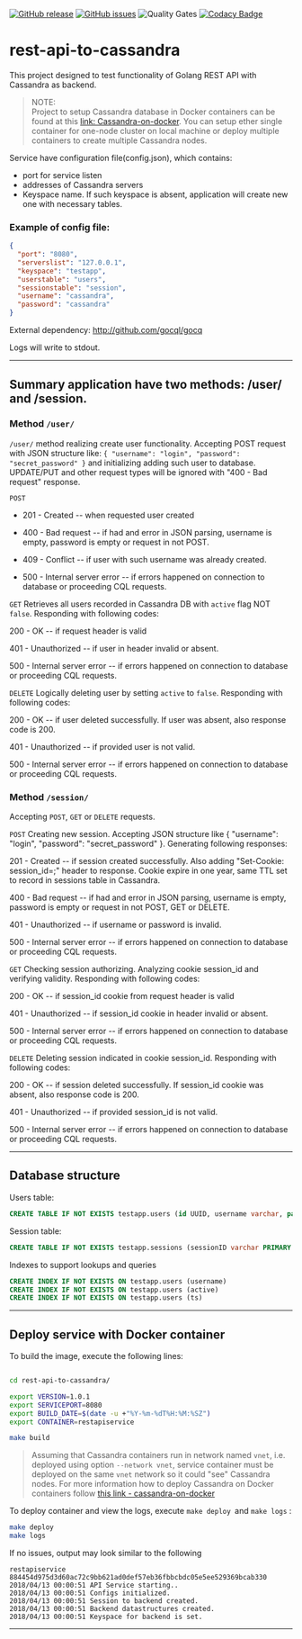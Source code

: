 [![GitHub release](https://img.shields.io/github/release/OlegGorj/go-templates-collection.svg)](https://github.com/OlegGorj/go-templates-collection/releases)
[![GitHub issues](https://img.shields.io/github/issues/OlegGorj/go-templates-collection.svg)](https://github.com/OlegGorj/go-templates-collection/issues)
![Quality Gates](https://sonarcloud.io/api/project_badges/measure?project=cassandra-client&metric=alert_status)
[![Codacy Badge](https://api.codacy.com/project/badge/Grade/1818748c6ba745ce97bb43ab6dbbfd2c)](https://www.codacy.com/app/oleggorj/go-templates-collection?utm_source=github.com&amp;utm_medium=referral&amp;utm_content=OlegGorj/go-templates-collection&amp;utm_campaign=Badge_Grade)

# rest-api-to-cassandra

This project designed to test functionality of Golang REST API with Cassandra as backend.

> NOTE:  
> Project to setup Cassandra database in Docker containers can be found at this [link: Cassandra-on-docker](https://github.com/OlegGorj/cassandra-on-docker). You can setup ether single container for one-node cluster on local machine or deploy multiple containers to create multiple Cassandra nodes.

Service have configuration file(config.json), which contains:

 - port for service listen
 - addresses of Cassandra servers
 - Keyspace name. If such keyspace is absent, application will create new one with necessary tables.

### Example of config file:
```json
{
  "port": "8080",
  "serverslist": "127.0.0.1",
  "keyspace": "testapp",
  "userstable": "users",
  "sessionstable": "session",
  "username": "cassandra",
  "password": "cassandra"
}

```

External dependency: http://github.com/gocql/gocq

Logs will write to stdout.

---

## Summary application have two methods: /user/ and /session.

### Method `/user/`

`/user/` method realizing create user functionality. Accepting POST request with JSON structure like: `{ "username": "login", "password": "secret_password" }` and initializing adding such user to database. UPDATE/PUT and other request types will be ignored with "400 - Bad request" response.

`POST`
- 201 - Created -- when requested user created

- 400 - Bad request -- if had and error in JSON parsing, username is empty, password is empty or request in not POST.

- 409 - Conflict -- if user with such username was already created.

- 500 - Internal server error -- if errors happened on connection to database or proceeding CQL requests.

`GET`
Retrieves all users recorded in Cassandra DB with `active` flag NOT `false`. Responding with following codes:

200 - OK -- if request header is valid

401 - Unauthorized -- if user in header invalid or absent.

500 - Internal server error -- if errors happened on connection to database or proceeding CQL requests.

`DELETE`
Logically deleting user by setting `active` to `false`. Responding with following codes:

200 - OK -- if user deleted successfully. If user was absent, also response code is 200.

401 - Unauthorized -- if provided user is not valid.

500 - Internal server error -- if errors happened on connection to database or proceeding CQL requests.


### Method `/session/`

Accepting `POST`, `GET` or `DELETE` requests.

`POST`
Creating new session. Accepting JSON structure like { "username": "login", "password": "secret_password" }. Generating following responses:

201 - Created -- if session created successfully. Also adding "Set-Cookie: session_id=;" header to response. Cookie expire in one year, same TTL set to record in sessions table in Cassandra.

400 - Bad request -- if had and error in JSON parsing, username is empty, password is empty or request in not POST, GET or DELETE.

401 - Unauthorized -- if username or password is invalid.

500 - Internal server error -- if errors happened on connection to database or proceeding CQL requests.

`GET`
Checking session authorizing. Analyzing cookie session_id and verifying validity. Responding with following codes:

200 - OK -- if session_id cookie from request header is valid

401 - Unauthorized -- if session_id cookie in header invalid or absent.

500 - Internal server error -- if errors happened on connection to database or proceeding CQL requests.

`DELETE`
Deleting session indicated in cookie session_id. Responding with following codes:

200 - OK -- if session deleted successfully. If session_id cookie was absent, also response code is 200.

401 - Unauthorized -- if provided session_id is not valid.

500 - Internal server error -- if errors happened on connection to database or proceeding CQL requests.

---

## Database structure

Users table:
```sql
CREATE TABLE IF NOT EXISTS testapp.users (id UUID, username varchar, password varchar, active boolean, ts timestamp, PRIMARY KEY (id) )
```

Session table:
```sql
CREATE TABLE IF NOT EXISTS testapp.sessions (sessionID varchar PRIMARY KEY, username varchar)
```

Indexes to support lookups and queries

```sql
CREATE INDEX IF NOT EXISTS ON testapp.users (username)
CREATE INDEX IF NOT EXISTS ON testapp.users (active)
CREATE INDEX IF NOT EXISTS ON testapp.users (ts)
```

---

## Deploy service with Docker container

To build the image, execute the following lines:

```bash

cd rest-api-to-cassandra/

export VERSION=1.0.1
export SERVICEPORT=8080
export BUILD_DATE=$(date -u +"%Y-%m-%dT%H:%M:%SZ")
export CONTAINER=restapiservice

make build

```

>  Assuming that Cassandra containers run in network named `vnet`, i.e. deployed using option `--network vnet`, service container must be deployed on the same `vnet` network so it could "see" Cassandra nodes. For more information how to deploy Cassandra on Docker containers follow [this link - cassandra-on-docker](https://github.com/OlegGorj/cassandra-on-docker)

To deploy container and view the logs, execute `make deploy `and `make logs` :

```bash
make deploy
make logs

```

If no issues, output may look similar to the following

```
restapiservice
884454d975d3d60ac72c9bb621ad0def57eb36fbbcbdc05e5ee529369bcab330
2018/04/13 00:00:51 API Service starting..
2018/04/13 00:00:51 Configs initialized.
2018/04/13 00:00:51 Session to backend created.
2018/04/13 00:00:51 Backend datastructures created.
2018/04/13 00:00:51 Keyspace for backend is set.

```

---
